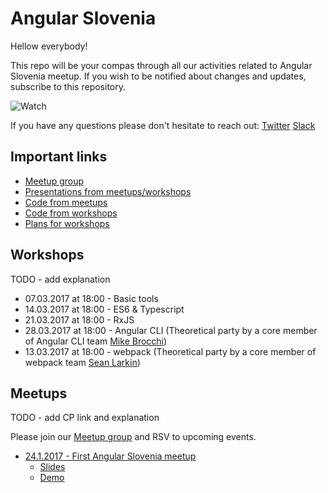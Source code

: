 # Angular Slovenia

Hellow everybody!

This repo will be your compas through all our activities related to Angular Slovenia meetup. If you wish to be notified about changes and updates, subscribe to this repository.

![Watch](https://cloud.githubusercontent.com/assets/9574457/22525827/2d0fc0d6-e8c9-11e6-92b4-572102e5a305.gif)


If you have any questions please don't hesitate to reach out:
[Twitter](https://twitter.com/nejczdovc)
[Slack](https://jsmeetlj.slack.com)

## Important links
* [Meetup group](https://www.meetup.com/ng-slo/)
* [Presentations from meetups/workshops](https://slides.com/ng-slo)
* [Code from meetups](https://github.com/ng-slo/meetup-material)
* [Code from workshops](https://github.com/ng-slo/meetup-material)
* [Plans for workshops](https://github.com/ng-slo/workshop-planing)

## Workshops

TODO - add explanation

* 07.03.2017 at 18:00 - Basic tools
* 14.03.2017 at 18:00 - ES6 & Typescript
* 21.03.2017 at 18:00 - RxJS
* 28.03.2017 at 18:00 - Angular CLI (Theoretical party by a core member of Angular CLI team [Mike Brocchi](https://twitter.com/brocco))
* 13.03.2017 at 18:00 - webpack (Theoretical party by a core member of webpack team [Sean Larkin](https://twitter.com/thelarkinn))

## Meetups

TODO - add CP link and explanation

Please join our [Meetup group](https://www.meetup.com/ng-slo/) and RSV to upcoming events.

* [24.1.2017 - First Angular Slovenia meetup](https://www.meetup.com/ng-slo/events/236843238/)
  * [Slides](http://slides.com/ng-slo/introduction#/)
  * [Demo](https://github.com/ng-slo/meetup-material/tree/master/24.01.2017)
